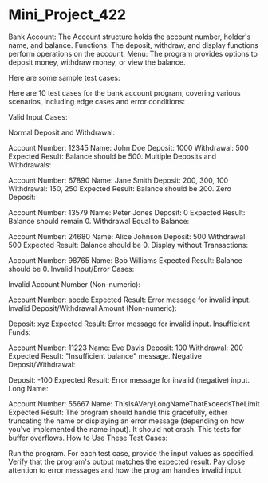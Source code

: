 # Mini_Project_422
Bank Account: The Account structure holds the account number, holder's name, and balance. Functions: The deposit, withdraw, and display functions perform operations on the account. Menu: The program provides options to deposit money, withdraw money, or view the balance.


Here are some sample test cases:

Here are 10 test cases for the bank account program, covering various scenarios, including edge cases and error conditions:

Valid Input Cases:

Normal Deposit and Withdrawal:

Account Number: 12345
Name: John Doe
Deposit: 1000
Withdrawal: 500
Expected Result: Balance should be 500.
Multiple Deposits and Withdrawals:

Account Number: 67890
Name: Jane Smith
Deposit: 200, 300, 100
Withdrawal: 150, 250
Expected Result: Balance should be 200.
Zero Deposit:

Account Number: 13579
Name: Peter Jones
Deposit: 0
Expected Result: Balance should remain 0.
Withdrawal Equal to Balance:

Account Number: 24680
Name: Alice Johnson
Deposit: 500
Withdrawal: 500
Expected Result: Balance should be 0.
Display without Transactions:

Account Number: 98765
Name: Bob Williams
Expected Result: Balance should be 0.
Invalid Input/Error Cases:

Invalid Account Number (Non-numeric):

Account Number: abcde
Expected Result: Error message for invalid input.
Invalid Deposit/Withdrawal Amount (Non-numeric):

Deposit: xyz
Expected Result: Error message for invalid input.
Insufficient Funds:

Account Number: 11223
Name: Eve Davis
Deposit: 100
Withdrawal: 200
Expected Result: "Insufficient balance" message.
Negative Deposit/Withdrawal:

Deposit: -100
Expected Result: Error message for invalid (negative) input.
Long Name:

Account Number: 55667
Name: ThisIsAVeryLongNameThatExceedsTheLimit
Expected Result: The program should handle this gracefully, either truncating the name or displaying an error message (depending on how you've implemented the name input). It should not crash. This tests for buffer overflows.
How to Use These Test Cases:

Run the program.
For each test case, provide the input values as specified.
Verify that the program's output matches the expected result. Pay close attention to error messages and how the program handles invalid input.
